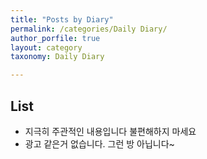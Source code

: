 ```yaml
---
title: "Posts by Diary"
permalink: /categories/Daily Diary/
author_porfile: true
layout: category
taxonomy: Daily Diary

---
```

## List
* 지극히 주관적인 내용입니다 불편해하지 마세요
* 광고 같은거 없습니다. 그런 방 아닙니다~
